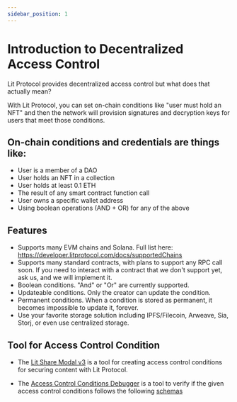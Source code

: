```yaml
---
sidebar_position: 1
---
```


# Introduction to Decentralized Access Control
Lit Protocol provides decentralized access control but what does that actually mean? 

With Lit Protocol, you can set on-chain conditions like "user must hold an NFT" and then the network will provision signatures and decryption keys for users that meet those conditions.

## On-chain conditions and credentials are things like:
* User is a member of a DAO
* User holds an NFT in a collection
* User holds at least 0.1 ETH
* The result of any smart contract function call
* User owns a specific wallet address
* Using boolean operations (AND + OR) for any of the above

## Features

- Supports many EVM chains and Solana. Full list here: https://developer.litprotocol.com/docs/supportedChains
- Supports many standard contracts, with plans to support any RPC call soon. If you need to interact with a contract that we don't support yet, ask us, and we will implement it.
- Boolean conditions. "And" or "Or" are currently supported.
- Updateable conditions. Only the creator can update the condition.
- Permanent conditions. When a condition is stored as permanent, it becomes impossible to update it, forever.
- Use your favorite storage solution including IPFS/Filecoin, Arweave, Sia, Storj, or even use centralized storage.

## Tool for Access Control Condition

- The [Lit Share Modal v3](https://github.com/LIT-Protocol/lit-share-modal-v3) is a tool for creating access control conditions for securing content with Lit Protocol. 

- The [Access Control Conditions Debugger](https://lit-accs-debugger.vercel.app/) is a tool to verify if the given access control conditions follows the following [schemas](https://github.com/LIT-Protocol/lit-accs-validator-sdk/tree/main/src/schemas)
